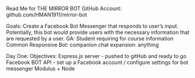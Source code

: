 Read Me for THE MIRROR BOT
GitHub Account: github.com/HMAN1911/mirror-bot

Goals:
Create a Facebook Bot Messenger that responds to user’s input.
Potentially, this bot would provide users with the necessary information that are requested by a user.
GA: Student requiring for course information
Common Responsive Bot: companion chat
expansion: anything


Day One:
Objectives:
Express.js server - pushed to gitHub and ready to go
Facebook BOT API - set up a Facebook account / configure settings for bot messenger
Modulus + Node
